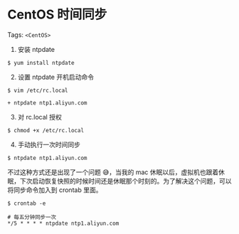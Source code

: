 # CentOS 时间同步

Tags: `<CentOS>`

1. 安装 ntpdate
```shell
$ yum install ntpdate
```

2. 设置 ntpdate 开机启动命令
```shell
$ vim /etc/rc.local

+ ntpdate ntp1.aliyun.com
```

3. 对 rc.local 授权
```shell
$ chmod +x /etc/rc.local
```

4. 手动执行一次时间同步
```shell
$ ntpdate ntp1.aliyun.com
```

不过这种方式还是出现了一个问题 😅，当我的 mac 休眠以后，虚拟机也跟着休眠，下次启动恢复快照的时候时间还是休眠那个时刻的。为了解决这个问题，可以将同步命令加入到 crontab 里面。

```shell
$ crontab -e

# 每五分钟同步一次
*/5 * * * * ntpdate ntp1.aliyun.com
```

